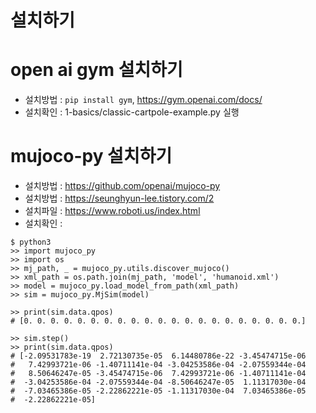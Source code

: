 # 설치하기

# open ai gym 설치하기

* 설치방법 : `pip install gym`, https://gym.openai.com/docs/
* 설치확인 : 1-basics/classic-cartpole-example.py 실행

# mujoco-py 설치하기

* 설치방법 : https://github.com/openai/mujoco-py
* 설치방법 : https://seunghyun-lee.tistory.com/2
* 설치파일 : https://www.roboti.us/index.html
* 설치확인 : 
```
$ python3
>> import mujoco_py
>> import os
>> mj_path, _ = mujoco_py.utils.discover_mujoco()
>> xml_path = os.path.join(mj_path, 'model', 'humanoid.xml')
>> model = mujoco_py.load_model_from_path(xml_path)
>> sim = mujoco_py.MjSim(model)

>> print(sim.data.qpos)
# [0. 0. 0. 0. 0. 0. 0. 0. 0. 0. 0. 0. 0. 0. 0. 0. 0. 0. 0. 0. 0.]

>> sim.step()
>> print(sim.data.qpos)
# [-2.09531783e-19  2.72130735e-05  6.14480786e-22 -3.45474715e-06
#   7.42993721e-06 -1.40711141e-04 -3.04253586e-04 -2.07559344e-04
#   8.50646247e-05 -3.45474715e-06  7.42993721e-06 -1.40711141e-04
#  -3.04253586e-04 -2.07559344e-04 -8.50646247e-05  1.11317030e-04
#  -7.03465386e-05 -2.22862221e-05 -1.11317030e-04  7.03465386e-05
#  -2.22862221e-05]
```